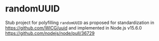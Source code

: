 # randomUUID

Stub project for polyfilling `randomUUID` as proposed for standardization in
https://github.com/WICG/uuid and implemented in Node.js v15.6.0
https://github.com/nodejs/node/pull/36729
